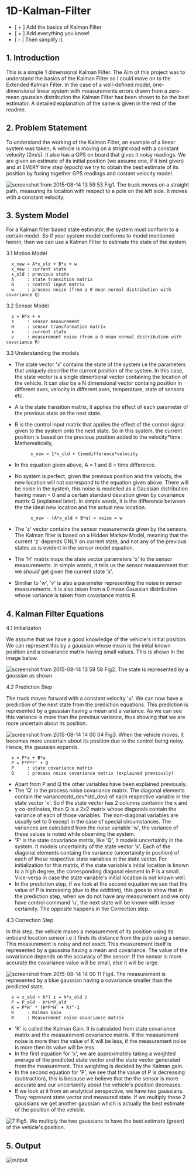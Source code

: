 # 1D-Kalman-Filter

- [ + ] Add the basics of Kalman Filter
- [ + ] Add everything you know!
- [ - ] Then simplify it.

## 1. Introduction

This is a simple 1 dimensional Kalman Filter. The Aim of this project was to understand the basics of the Kalman Filter so I could move on to the Extended Kalman Filter. 
In the case of a well-defined model, one-dimensional linear system with measurements errors drawn from a zero-mean gaussian distribution the Kalman Filter has been shown to be the best estimator. A detailed explanation of the same is given in the rest of the readme. 

## 2. Problem Statement
To understand the working of the Kalman Filter, an example of a linear system was taken; A vehicle is moving on a stright road with a constant velocity (2m/s). It also has a GPS on board that gives it noisy readings. We are given an estimate of its initial position (we assume one, if it isnt given) and at EVERY time step (epoch) we try to obtain the best estimate of its position by fusing together GPS readings and costant velocity model. 

![screenshot from 2015-08-14 13 59 53](https://cloud.githubusercontent.com/assets/8658591/9272991/78b33700-42a5-11e5-8885-5daa540431f7.png)
Fig1. The truck moves on a straight path, measuring its location with respect to a pole on the left side. It moves with a constant velocity.

## 3. System Model
For a Kalman filter based state estimator, the system must conform to a certain model. So if your system model conforms to model mentioned herein, then we can use a Kalman Filter to estimate the state of the system. 

3.1 Motion Model

      x_new = A*x_old + B*u + w
      x_new : current state
      x_old : previous state
      A     : state transition matrix
      B     : control input matrix
      w     : process noise (from a 0 mean normal distribution with covariance Q)
      
3.2 Sensor Model

      z = H*x + v
      z     : sensor measurement
      H     : sensor transformation matrix
      x     : current state 
      v     : measurement noise (from a 0 mean normal distribution with covariance R)

3.3 Understanding the models
      
- The state vector 'x' contains the state of the system i.e the parameters that uniquely describe the current position of the system. In this case, the state vector is a single dimentional vector containing the location of the vehicle. It can also be a N dimensional vector containg position in different axes, velocity in different axes, temperature, state of sensors etc.
- A is the state transition matrix, it applies the effect of each parameter of the previous state on the next state. 
- B is the control input matrix that applies the effect of the control signal given to the system onto the next state. So in this system, the current position is based on the previous position added to the velocity*time. Mathematically, 

            x_new = 1*x_old + timedifference*velocity 

- In the equation given above, A = 1 and B = time difference. 
- No system is perfect, given the previous position and the velocty, the new location will not correspond to the equation given above. There will be noise in the system, this noise is modelled as a Gaussian distribution having mean = 0 and a certain standard deviation given by covariance matrix Q (explained later). In simple words, it is the difference between the the ideal new location and the actual new location. 

            x_new - (A*x_old + B*u) = noise = w

- The 'z' vector contains the sensor measurements given by the sensors. The Kalman filter is based on a Hidden Markov Model, meaning that the current 'z' depends ONLY on current state, and not any of the previous states as is evident in the sensor model equation. 
- The 'H' matrix maps the state vector parameters 'x' to the sensor measurements. In simple words, it tells us the sensor measurement that we _should_ get given the current state 'x'. 
- Similiar to 'w', 'v' is also a parameter representing the noise in sensor measurements. It is also taken from a 0 mean Gaussian distribution whose variance is taken from covariance matrix R.  

## 4. Kalman Filter Equations 

4.1 Initializaton

We assume that we have a good knowledge of the vehicle's initial position. We can represent this by a gaussian whose mean is the inital known position and a covariance matrix having small values. This is shown in the image below.

![screenshot from 2015-08-14 13 59 58](https://cloud.githubusercontent.com/assets/8658591/9273000/844816b2-42a5-11e5-8593-88defd73e9db.png)
Fig2. The state is represented by a gaussian as shown. 

4.2 Prediction Step

The truck moves forward with a constant velocity 'u'. We can now have a prediction of the next state from the prediction equations. This prediction is represented by a gaussian having a mean and a variance. As we can see this variance is more than the previous variance, thus showing that we are more uncertain about its position. 

![screenshot from 2015-08-14 14 00 04](https://cloud.githubusercontent.com/assets/8658591/9273007/9d6f2e82-42a5-11e5-972c-0efd90e7e8cf.png)
Fig3. When the vehicle moves, it becomes more uncertain about its position due to the control being noisy. Hence, the gaussian expands. 

      x = F*x + B*u
      P = F*P*F' + Q
      P     : state covariance matrix
      Q     : process noise covariance matrix (explained previously)
      
- Apart from P and Q the other variables have been explained previously. 
- The 'Q' is the process noise covariance matrix. The diagonal elements contain the variance(std_dev*std_dev) of each respective variable in the state vector 'x'. So if the state vector has 2 columns containin the x and y co-ordinates, then Q is a 2x2 matrix whose diagonals contain the variance of each of those variables. The non-diagonal variables are usually set to 0 except in the case of special circumstances. The variances are calculated from the noise variable 'w', the variance of these values is noted while observing the system. 
- 'P' is the state covariance matrix, like 'Q', it models uncertainity in the system. It models uncertainity of the state vector 'x'. Each of the diagonal elements containg the variance (uncertainity in position) of each of those respective state variables in the state vector. For initialization for this matrix, if the state variable's initial location is known to a high degree, the corresponding diagonal element in P is a small. Vice-versa in case the state variable's initial location is not known well. 
- In the prediction step, if we look at the second equation we see that the value of P is increasing (due to the addition), this goes to show that in the prediction step, when we do not have any measurement and we only have control command 'u', the next state will be known with lesser certainity. The opposite happens in the Correction step. 

4.3 Correction Step 

In this step, the vehicle makes a measurement of its position using its onboard location sensor i.e it finds its distance from the pole using a sensor. This measurement is noisy and not exact. This measurement itself is represented by a gaussina having a mean and covariance. The value of the covariance depends on the accuracy of the sensor: If the sensor is more accurate the covariance value will be small, else it will be large. 

![screenshot from 2015-08-14 14 00 11](https://cloud.githubusercontent.com/assets/8658591/9273027/bd99629a-42a5-11e5-8bc4-8147d6ceffff.png)
Fig4. The measurement is represented by a blue gaussian having a covariance smaller than the predicted state.    
      
      x = x_old + K*( z = H*x_old )
      P = P_old - K*H*P_old
      K = P*H' * (H*P*H' + R)^-1
      K     : Kalman Gain
      R     : Measurement noise covariance matrix

- 'K' is called the Kalman Gain. It is calculated from state covariance matrix and the measurement covariance matrix. If the measurement noise is more then the value of K will be less, if the measurement noise is more then its value will be less. 
- In the first equation for 'x', we are approximately taking a weighted average of the predicted state vector and the state vector generated from the measurement. This weighting is decided by the Kalman gain. 
- In the second equation for 'P', we see that the value of P is decreasing (subtraction), this is because we believe that the the sensor is more accurate and our uncertainity about the vehicle's position decreases. 
- If we look at it from an analytical perspective, we have two gaussians. They represent state vector and measured state. If we multiply these 2 gaussians we get another gaussian which is actually the best estimate of the position of the vehicle. 

![7](https://cloud.githubusercontent.com/assets/8658591/9272985/61a8c016-42a5-11e5-80d9-aca6b31f0de0.png)
Fig5. We multiply the two gaussians to have the best estimate (green) of the vehicle's position. 

## 5. Output

![output](https://cloud.githubusercontent.com/assets/8658591/9150817/5aba58dc-3e09-11e5-8afc-53cb8093559a.jpg)

      
